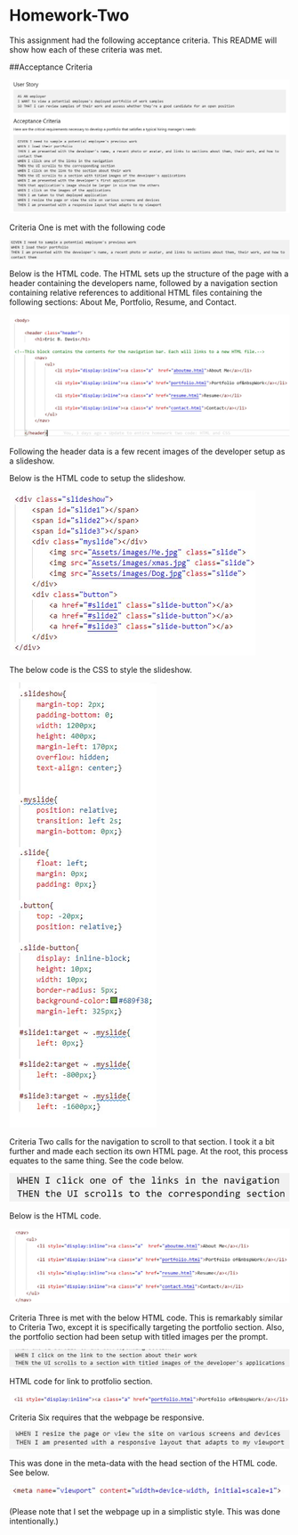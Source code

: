 # Homework-Two

This assignment had the following acceptance criteria. This README will show how each of these criteria was met.

##Acceptance Criteria

![](/assets/images/Acceptance%20Criteria.JPG)

Criteria One is met with the following code

![](/assets/images/CriteriaOne.JPG)

Below is the HTML code. The HTML sets up the structure of the page with a header containing the developers name, followed by a navigation section containing relative references to additional HTML files containing the following sections: About Me, Portfolio, Resume, and Contact.


![](/assets/images/CriteriaOneHTML.JPG)

Following the header data is a few recent images of the developer setup as a slideshow. 

Below is the HTML code to setup the slideshow. 
 
![](/assets/images/Slideshow.JPG)

The below code is the CSS to style the slideshow. 

![](/assets/images/Slidestyle.JPG)

Criteria Two calls for the navigation to scroll to that section. I took it a bit further and made each section its own HTML page. At the root, this process equates to the same thing. See the code below.

![](/assets/images/CriteriaTwoPrompt.JPG)

Below is the HTML code. 

![](/assets/images/CriteriaTwo.JPG)

Criteria Three is met with the below HTML code. This is remarkably similar to Criteria Two, except it is specifically targeting the portfolio section. Also, the portfolio section had been setup with titled images per the prompt.

![](/assets/images/CriteriaThree.JPG)

HTML code for link to protfolio section. 

![](/assets/images/CriteriaThreeHTML.JPG)

Criteria Six requires that the webpage be responsive.

![](/assets/images/CriteriaSix.JPG)

This was done in the meta-data with the head section of the HTML code. See below. 

![](/assets/images/Responsive.JPG)

(Please note that I set the webpage up in a simplistic style. This was done intentionally.)
